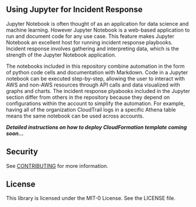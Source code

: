 ## Using Jupyter for Incident Response

Jupyter Notebook is often thought of as an application for data science and machine learning. However Jupyter Notebook is a web-based application to run and document code for any use case. This feature makes Jupyter Notebook an excellent host for running incident response playbooks. Incident response involves gathering and interpreting data, which is the strength of the Jupyter Notebook application.

The notebooks included in this repository combine automation in the form of python code cells and documentation with Markdown. Code in a Jupyter notebook can be executed step-by-step, allowing the user to interact with AWS and non-AWS resources through API calls and data visualized with graphs and charts. The incident response plyabooks included in the Jupyter section differ from others in the repository because they depend on configurations within the account to simplify the automation. For example, having all of the organization CloudTrail logs in a specific Athena table means the same notebook can be used across accounts.
     
    
***Detailed instructions on how to deploy CloudFormation template coming soon…***
     
      
## Security

See [CONTRIBUTING](CONTRIBUTING.md#security-issue-notifications) for more information.

## License

This library is licensed under the MIT-0 License. See the LICENSE file.

